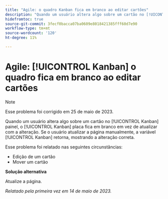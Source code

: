 ```yaml
---
title: "Agile: o quadro Kanban fica em branco ao editar cartões"
description: "Quando um usuário altera algo sobre um cartão no [!UICONTROL Kanban] painel, o [!UICONTROL Kanban] placa fica em branco em vez de atualizar com a alteração. Se o usuário atualizar a página manualmente, a variável [!UICONTROL Kanban] devoluções, mostrando a alteração correta."
hidefromtoc: true
source-git-commit: 3fecf0bacca07ba0609e8018421385fff60d7e90
workflow-type: tm+mt
source-wordcount: '120'
ht-degree: 11%

---
```



# Agile: [!UICONTROL Kanban] o quadro fica em branco ao editar cartões

>[!NOTE]
>
>Esse problema foi corrigido em 25 de maio de 2023.

Quando um usuário altera algo sobre um cartão no [!UICONTROL Kanban] painel, o [!UICONTROL Kanban] placa fica em branco em vez de atualizar com a alteração. Se o usuário atualizar a página manualmente, a variável [!UICONTROL Kanban] retorna, mostrando a alteração correta.

Esse problema foi relatado nas seguintes circunstâncias:

* Edição de um cartão
* Mover um cartão

**Solução alternativa**

Atualize a página.

_Relatado pela primeira vez em 14 de maio de 2023._

